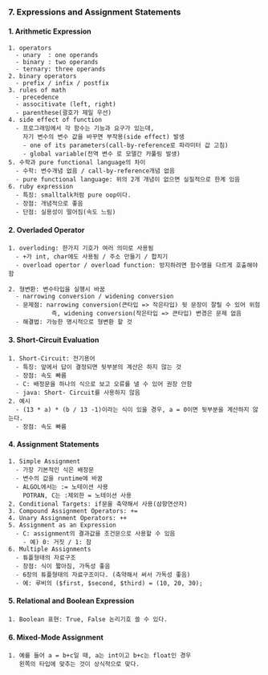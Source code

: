 ### 7. Expressions and Assignment Statements

#### 1. Arithmetic Expression
    1. operators
      - unary  : one operands 
      - binary : two operands 
      - ternary: three operands 
    2. binary operators 
      - prefix / infix / postfix
    3. rules of math
      - precedence
      - associtivate (left, right)
      - parenthese(괄호가 제일 우선)
    4. side effect of function
      - 프로그래밍에서 각 함수는 기능과 요구가 있는데,
        자기 변수의 변수 값을 바꾸면 부작용(side effect) 발생
        - one of its parameters(call-by-reference로 파라미터 값 고침)
        - global variable(전역 변수 로 모델간 카풀링 발생)
    5. 수학과 pure functional language의 차이
      - 수학: 변수개념 없음 / call-by-reference개념 없음
      - pure functional language: 위의 2개 개념이 없으면 실질적으로 한계 있음
    6. ruby expression
      - 특징: smalltalk처럼 pure oop이다.
      - 장점: 개념적으로 좋음
      - 단점: 실용성이 떨어짐(속도 느림)

#### 2. Overladed Operator
    1. overloding: 한가지 기호가 여러 의미로 사용됨
      - +가 int, char에도 사용됨 / 주소 만들기 / 합치기
      - overload opertor / overload function: 방지하려면 함수명을 다르게 호출해야 함
      
    2. 형변환: 변수타입을 실행시 바꿈
      - narrowing conversion / widening conversion
      - 문제점: narrowing conversion(큰타입 => 작은타입) 뒷 문장이 잘릴 수 있어 위험
                즉, widening conversion(작은타입 => 큰타입) 변경은 문제 없음
      - 해결법: 가능한 명시적으로 형변환 할 것
      
#### 3. Short-Circuit Evaluation
    1. Short-Circuit: 전기용어
      - 특징: 앞에서 답이 결정되면 뒷부분의 계산은 하지 않는 것
      - 장점: 속도 빠름
      - C: 배정문을 하나의 식으로 보고 오류를 낼 수 있어 권장 안함
      - java: Short- Circuit를 사용하지 않음
    2. 예시
      - (13 * a) * (b / 13 -1)이라는 식이 있을 경우, a = 0이면 뒷부분을 계산하지 않는다.
      - 장점: 속도 빠름
      
#### 4. Assignment Statements
    1. Simple Assignment
      - 가장 기본적인 식은 배정문
      - 변수의 값을 runtime에 바꿈
      - ALGOL에서는 := 노테이션 사용
        POTRAN, C는 :제외한 = 노테이션 사용
    2. Conditional Targets: if문을 축약해서 사용(삼항연산자)
    3. Compound Assignment Operators: +=
    4. Unary Assignment Operators: ++
    5. Assignment as an Expression
      - C: assignment의 결과값을 조건문으로 사용할 수 있음
        - 예) 0: 거짓 / 1: 참
    6. Multiple Assignments
      - 튜플형태의 자료구조
      - 장점: 식이 짧아짐, 가독성 좋음
      - 6장의 튜플형태의 자료구조이다. (축약해서 써서 가독성 좋음)
      - 예: 루비의 ($first, $second, $third) = (10, 20, 30);     

#### 5. Relational and Boolean Expression
    1. Boolean 표현: True, False 논리기호 쓸 수 있다.

#### 6. Mixed-Mode Assignment
    1. 예를 들어 a = b+c일 때, a는 int이고 b+c는 float인 경우
       왼쪽의 타입에 맞추는 것이 상식적으로 맞다.
      
